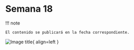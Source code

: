 #  Semana 18

!!! note

    El contenido se publicará en la fecha correspondiente.

![Image title](https://cdn.prod.website-files.com/5f5a53e153805db840dae2db/6458d604829148153fb7cd52_codigo-python-beautiful-soup.jpg){ align=left }